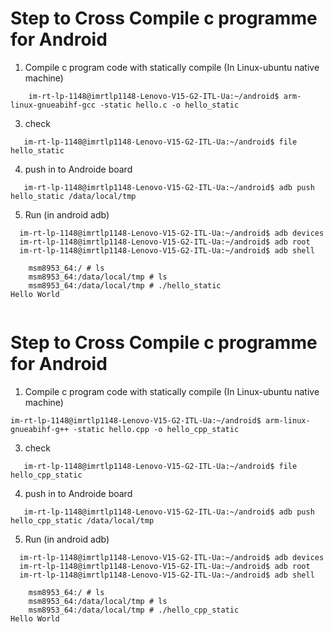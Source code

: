 # Step to Cross Compile c programme for Android 

1. Compile c program code with statically compile (In Linux-ubuntu native machine)
```
    im-rt-lp-1148@imrtlp1148-Lenovo-V15-G2-ITL-Ua:~/android$ arm-linux-gnueabihf-gcc -static hello.c -o hello_static   
```

3. check
 ```
    im-rt-lp-1148@imrtlp1148-Lenovo-V15-G2-ITL-Ua:~/android$ file hello_static 
 ```

4. push in to Androide board
 ```
    im-rt-lp-1148@imrtlp1148-Lenovo-V15-G2-ITL-Ua:~/android$ adb push hello_static /data/local/tmp
 ```

5. Run (in android adb)
```
  im-rt-lp-1148@imrtlp1148-Lenovo-V15-G2-ITL-Ua:~/android$ adb devices
  im-rt-lp-1148@imrtlp1148-Lenovo-V15-G2-ITL-Ua:~/android$ adb root
  im-rt-lp-1148@imrtlp1148-Lenovo-V15-G2-ITL-Ua:~/android$ adb shell
    
    msm8953_64:/ # ls  
    msm8953_64:/data/local/tmp # ls
    msm8953_64:/data/local/tmp # ./hello_static                                                                                                       Hello World
                   
```


# Step to Cross Compile c programme for Android 
1. Compile c program code with statically compile (In Linux-ubuntu native machine)
```
im-rt-lp-1148@imrtlp1148-Lenovo-V15-G2-ITL-Ua:~/android$ arm-linux-gnueabihf-g++ -static hello.cpp -o hello_cpp_static
```

3. check
 ```
    im-rt-lp-1148@imrtlp1148-Lenovo-V15-G2-ITL-Ua:~/android$ file hello_cpp_static 
 ```

4. push in to Androide board
 ```
    im-rt-lp-1148@imrtlp1148-Lenovo-V15-G2-ITL-Ua:~/android$ adb push hello_cpp_static /data/local/tmp
 ```

5. Run (in android adb)
```
  im-rt-lp-1148@imrtlp1148-Lenovo-V15-G2-ITL-Ua:~/android$ adb devices
  im-rt-lp-1148@imrtlp1148-Lenovo-V15-G2-ITL-Ua:~/android$ adb root
  im-rt-lp-1148@imrtlp1148-Lenovo-V15-G2-ITL-Ua:~/android$ adb shell
    
    msm8953_64:/ # ls  
    msm8953_64:/data/local/tmp # ls
    msm8953_64:/data/local/tmp # ./hello_cpp_static                                                                                                       Hello World
                   
```
